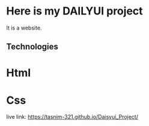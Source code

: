# Here is my DAILYUI project

It is a website.

## Technologies
# Html
# Css

live link:  https://tasnim-321.github.io/Daisyui_Project/